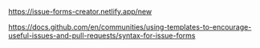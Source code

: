 https://issue-forms-creator.netlify.app/new

https://docs.github.com/en/communities/using-templates-to-encourage-useful-issues-and-pull-requests/syntax-for-issue-forms
